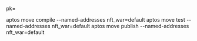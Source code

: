 pk=

aptos move compile --named-addresses nft_war=default
aptos move test --named-addresses nft_war=default
aptos move publish --named-addresses nft_war=default
